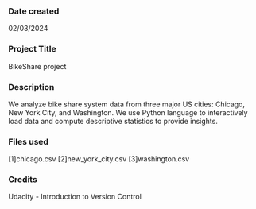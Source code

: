 ### Date created
02/03/2024

### Project Title
BikeShare project

### Description
We analyze bike share system data from three major US cities: Chicago, New York City, and Washington. We use Python language to interactively load data and compute descriptive statistics to provide insights.

### Files used
[1]chicago.csv 
[2]new_york_city.csv 
[3]washington.csv

### Credits
Udacity - Introduction to Version Control 


